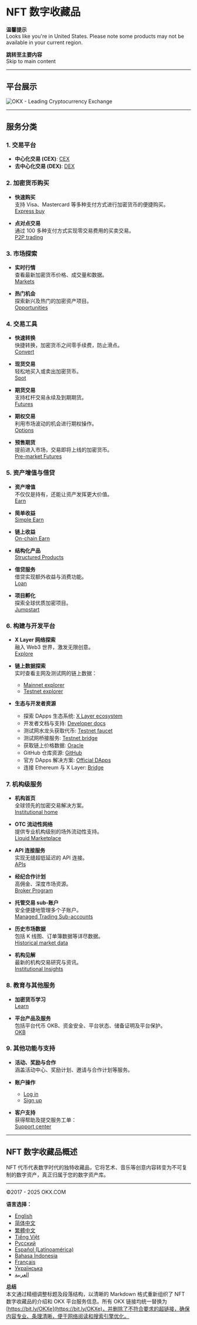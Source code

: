 # NFT 数字收藏品

**温馨提示**  
Looks like you're in United States. Please note some products may not be available in your current region.

**跳转至主要内容**  
Skip to main content

---

## 平台展示

![OKX - Leading Cryptocurrency Exchange](https://bit.ly/OKXe)

---

## 服务分类

### 1. 交易平台
- **中心化交易 (CEX)**: [CEX](https://bit.ly/OKXe)
- **去中心化交易 (DEX)**: [DEX](https://bit.ly/OKXe)

### 2. 加密货币购买
- **快速购买**  
  支持 Visa、Mastercard 等多种支付方式进行加密货币的便捷购买。  
  [Express buy](https://bit.ly/OKXe)

- **点对点交易**  
  通过 100 多种支付方式实现零交易费用的买卖交易。  
  [P2P trading](https://bit.ly/OKXe)

### 3. 市场探索
- **实时行情**  
  查看最新加密货币价格、成交量和数据。  
  [Markets](https://bit.ly/OKXe)

- **热门机会**  
  探索新兴及热门的加密资产项目。  
  [Opportunities](https://bit.ly/OKXe)

### 4. 交易工具
- **快速转换**  
  快捷转换，加密货币之间零手续费，防止滑点。  
  [Convert](https://bit.ly/OKXe)

- **现货交易**  
  轻松地买入或卖出加密货币。  
  [Spot](https://bit.ly/OKXe)

- **期货交易**  
  支持杠杆交易永续及到期期货。  
  [Futures](https://bit.ly/OKXe)

- **期权交易**  
  利用市场波动的机会进行期权操作。  
  [Options](https://bit.ly/OKXe)

- **预售期货**  
  提前进入市场，交易即将上线的加密货币。  
  [Pre-market Futures](https://bit.ly/OKXe)

### 5. 资产增值与借贷
- **资产增值**  
  不仅仅是持有，还能让资产发挥更大价值。  
  [Earn](https://bit.ly/OKXe)

- **简单收益**  
  [Simple Earn](https://bit.ly/OKXe)

- **链上收益**  
  [On-chain Earn](https://bit.ly/OKXe)

- **结构化产品**  
  [Structured Products](https://bit.ly/OKXe)

- **借贷服务**  
  借贷实现额外收益与消费功能。  
  [Loan](https://bit.ly/OKXe)

- **项目孵化**  
  探索全球优质加密项目。  
  [Jumpstart](https://bit.ly/OKXe)

### 6. 构建与开发平台
- **X Layer 网络探索**  
  融入 Web3 世界，激发无限创意。  
  [Explore](https://bit.ly/OKXe)

- **链上数据探索**  
  实时查看主网及测试网的链上数据：  
  - [Mainnet explorer](https://bit.ly/OKXe)  
  - [Testnet explorer](https://bit.ly/OKXe)

- **生态与开发者资源**  
  - 探索 DApps 生态系统: [X Layer ecosystem](https://bit.ly/OKXe)  
  - 开发者文档与支持: [Developer docs](https://bit.ly/OKXe)  
  - 测试网水龙头获取代币: [Testnet faucet](https://bit.ly/OKXe)  
  - 测试网桥接服务: [Testnet bridge](https://bit.ly/OKXe)  
  - 获取链上价格数据: [Oracle](https://bit.ly/OKXe)  
  - GitHub 仓库资源: [GitHub](https://bit.ly/OKXe)  
  - 官方 DApps 解决方案: [Official DApps](https://bit.ly/OKXe)  
  - 连接 Ethereum 与 X Layer: [Bridge](https://bit.ly/OKXe)

### 7. 机构级服务
- **机构首页**  
  全球领先的加密交易解决方案。  
  [Institutional home](https://bit.ly/OKXe)

- **OTC 流动性网络**  
  提供专业机构级别的场外流动性支持。  
  [Liquid Marketplace](https://bit.ly/OKXe)

- **API 连接服务**  
  实现无缝超低延迟的 API 连接。  
  [APIs](https://bit.ly/OKXe)

- **经纪合作计划**  
  高佣金、深度市场资源。  
  [Broker Program](https://bit.ly/OKXe)

- **托管交易 sub-账户**  
  安全便捷地管理多个子账户。  
  [Managed Trading Sub-accounts](https://bit.ly/OKXe)

- **历史市场数据**  
  包括 K 线图、订单簿数据等详尽数据。  
  [Historical market data](https://bit.ly/OKXe)

- **机构见解**  
  最新的机构交易研究与资讯。  
  [Institutional Insights](https://bit.ly/OKXe)

### 8. 教育与其他服务
- **加密货币学习**  
  [Learn](https://bit.ly/OKXe)

- **平台产品及服务**  
  包括平台代币 OKB、资金安全、平台状态、储备证明及平台保护。  
  [OKB](https://bit.ly/OKXe)

### 9. 其他功能与支持
- **活动、奖励与合作**  
  涵盖活动中心、奖励计划、邀请与合作计划等服务。

- **账户操作**  
  - [Log in](https://bit.ly/OKXe)  
  - [Sign up](https://bit.ly/OKXe)

- **客户支持**  
  获得帮助及提交服务工单：  
  [Support center](https://bit.ly/OKXe)

---

## NFT 数字收藏品概述

NFT 代币代表数字时代的独特收藏品，它将艺术、音乐等创意内容转变为不可复制的数字资产，真正归属于您的数字资产库。

---

©2017 - 2025 OKX.COM

**语言选择：**  
- [English](https://bit.ly/OKXe)  
- [简体中文](https://bit.ly/OKXe)  
- [繁體中文](https://bit.ly/OKXe)  
- [Tiếng Việt](https://bit.ly/OKXe)  
- [Русский](https://bit.ly/OKXe)  
- [Español (Latinoamérica)](https://bit.ly/OKXe)  
- [Bahasa Indonesia](https://bit.ly/OKXe)  
- [Français](https://bit.ly/OKXe)  
- [Українська](https://bit.ly/OKXe)  
- [العربية](https://bit.ly/OKXe)


**总结**  
本文通过精细调整标题及段落结构，以清晰的 Markdown 格式重新组织了 NFT 数字收藏品的介绍和 OKX 平台服务信息。所有 OKX 链接均统一替换为 [https://bit.ly/OKXe](https://bit.ly/OKXe)，并删除了不符合要求的超链接，确保内容专业、条理清晰，便于网络阅读和搜索引擎优化。
